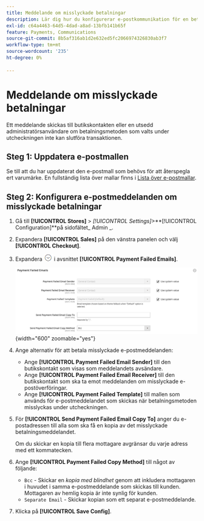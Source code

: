 ```yaml
---
title: Meddelande om misslyckade betalningar
description: Lär dig hur du konfigurerar e-postkommunikation för en betalningsmetod som inte kan slutföra en transaktion.
exl-id: c64a4463-64d5-4dad-a8ad-13bfb141b65f
feature: Payments, Communications
source-git-commit: 8b5af316ab1d2e632ed5fc2066974326830ab3f7
workflow-type: tm+mt
source-wordcount: '235'
ht-degree: 0%

---
```


# Meddelande om misslyckade betalningar

Ett meddelande skickas till butikskontakten eller en utsedd administratörsanvändare om betalningsmetoden som valts under utcheckningen inte kan slutföra transaktionen.

## Steg 1: Uppdatera e-postmallen

Se till att du har uppdaterat den e-postmall som behövs för att återspegla ert varumärke. En fullständig lista över mallar finns i [Lista över e-postmallar](../systems/email-templates.md#email-template-list).

## Steg 2: Konfigurera e-postmeddelanden om misslyckade betalningar

1. Gå till **[!UICONTROL Stores]** > _[!UICONTROL Settings]_>**[!UICONTROL Configuration]**på sidofältet_ Admin _.

1. Expandera **[!UICONTROL Sales]** på den vänstra panelen och välj **[!UICONTROL Checkout]**.

1. Expandera ![Expansionsväljaren](../assets/icon-display-expand.png) i avsnittet **[!UICONTROL Payment Failed Emails]**.

   ![Betalningen misslyckades med e-post](../configuration-reference/sales/assets/checkout-payment-failed-emails.png){width="600" zoomable="yes"}

1. Ange alternativ för att betala misslyckade e-postmeddelanden:

   - Ange **[!UICONTROL Payment Failed Email Sender]** till den butikskontakt som visas som meddelandets avsändare.
   - Ange **[!UICONTROL Payment Failed Email Receiver]** till den butikskontakt som ska ta emot meddelanden om misslyckade e-postöverföringar.
   - Ange **[!UICONTROL Payment Failed Template]** till mallen som används för e-postmeddelandet som skickas när betalningsmetoden misslyckas under utcheckningen.

1. För **[!UICONTROL Send Payment Failed Email Copy To]** anger du e-postadressen till alla som ska få en kopia av det misslyckade betalningsmeddelandet.

   Om du skickar en kopia till flera mottagare avgränsar du varje adress med ett kommatecken.

1. Ange **[!UICONTROL Payment Failed Copy Method]** till något av följande:

   - `Bcc` - Skickar en _kopia med blindhet_ genom att inkludera mottagaren i huvudet i samma e-postmeddelande som skickas till kunden. Mottagaren av hemlig kopia är inte synlig för kunden.
   - `Separate Email` - Skickar kopian som ett separat e-postmeddelande.

1. Klicka på **[!UICONTROL Save Config]**.
